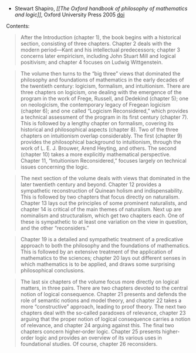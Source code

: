 * Stewart Shapiro, _[[The Oxford handbook of philosophy of mathematics and logic]]_, Oxford University Press 2005
[doi](http://dx.doi.org/10.1093/oxfordhb/9780195325928.001.0001)

Contents:

> After the Introduction (chapter 1), the book begins with a historical section, consisting of three chapters. Chapter 2 deals with the modern period—Kant and his intellectual predecessors; chapter 3 concerns later empiricism, including John Stuart Mill and logical positivism; and chapter 4 focuses on Ludwig Wittgenstein.

> The volume then turns to the “big three” views that dominated the philosophy and foundations of mathematics in the early decades of the twentieth century: logicism, formalism, and intuitionism. There are three chapters on logicism, one dealing with the emergence of the program in the work of Frege, Russell, and Dedekind (chapter 5); one on neologicism, the contemporary legacy of Fregean logicism (chapter 6); and one called “Logicism Reconsidered,” which provides a technical assessment of the program in its first century (chapter 7). This is followed by a lengthy chapter on formalism, covering its historical and philosophical aspects (chapter 8). Two of the three chapters on intuitionism overlap considerably. The first (chapter 9) provides the philosophical background to intuitionism, through the work of L. E. J. Brouwer, Arend Heyting, and others. The second (chapter 10) takes a more explicitly mathematical perspective. Chapter 11, “Intuitionism Reconsidered,” focuses largely on technical issues concerning the logic.

> The next section of the volume deals with views that dominated in the later twentieth century and beyond. Chapter 12 provides a sympathetic reconstruction of Quinean holism and indispensability. This is followed by two chapters that focus directly on naturalism. Chapter 13 lays out the principles of some prominent naturalists, and chapter 14 is critical of the main themes of naturalism. Next up are nominalism and structuralism, which get two chapters each. One of these is sympathetic to at least one variation on the view in question, and the other “reconsiders.”

> Chapter 19 is a detailed and sympathetic treatment of a predicative approach to both the philosophy and the foundations of mathematics. This is followed by an extensive treatment of the application of mathematics to the sciences; chapter 20 lays out different senses in which mathematics is to be applied, and draws some surprising philosophical conclusions.

> The last six chapters of the volume focus more directly on logical matters, in three pairs. There are two chapters devoted to the central notion of logical consequence. Chapter 21 presents and defends the role of semantic notions and model theory, and chapter 22 takes a more “constructive” approach, leading to proof theory. The next two chapters deal with the so‐called paradoxes of relevance, chapter 23 arguing that the proper notion of logical consequence carries a notion of relevance, and chapter 24 arguing against this. The final two chapters concern higher‐order logic. Chapter 25 presents higher‐order logic and provides an overview of its various uses in foundational studies. Of course, chapter 26 reconsiders.


